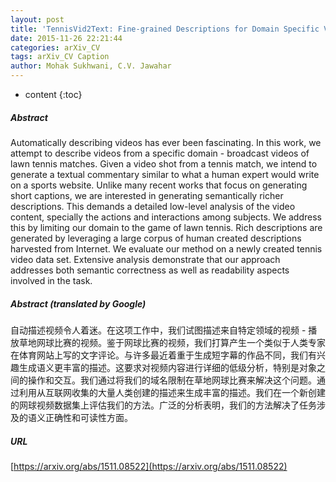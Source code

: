 ```yaml
---
layout: post
title: 'TennisVid2Text: Fine-grained Descriptions for Domain Specific Videos'
date: 2015-11-26 22:21:44
categories: arXiv_CV
tags: arXiv_CV Caption
author: Mohak Sukhwani, C.V. Jawahar
---
```


* content
{:toc}

##### Abstract
Automatically describing videos has ever been fascinating. In this work, we attempt to describe videos from a specific domain - broadcast videos of lawn tennis matches. Given a video shot from a tennis match, we intend to generate a textual commentary similar to what a human expert would write on a sports website. Unlike many recent works that focus on generating short captions, we are interested in generating semantically richer descriptions. This demands a detailed low-level analysis of the video content, specially the actions and interactions among subjects. We address this by limiting our domain to the game of lawn tennis. Rich descriptions are generated by leveraging a large corpus of human created descriptions harvested from Internet. We evaluate our method on a newly created tennis video data set. Extensive analysis demonstrate that our approach addresses both semantic correctness as well as readability aspects involved in the task.

##### Abstract (translated by Google)
自动描述视频令人着迷。在这项工作中，我们试图描述来自特定领域的视频 - 播放草地网球比赛的视频。鉴于网球比赛的视频，我们打算产生一个类似于人类专家在体育网站上写的文字评论。与许多最近着重于生成短字幕的作品不同，我们有兴趣生成语义更丰富的描述。这要求对视频内容进行详细的低级分析，特别是对象之间的操作和交互。我们通过将我们的域名限制在草地网球比赛来解决这个问题。通过利用从互联网收集的大量人类创建的描述来生成丰富的描述。我们在一个新创建的网球视频数据集上评估我们的方法。广泛的分析表明，我们的方法解决了任务涉及的语义正确性和可读性方面。

##### URL
[https://arxiv.org/abs/1511.08522](https://arxiv.org/abs/1511.08522)

